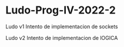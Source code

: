 # Ludo-Prog-IV-2022-2

Ludo v1 Intento de implementacion de sockets

Ludo v2 Intento de implementacion de lOGICA
